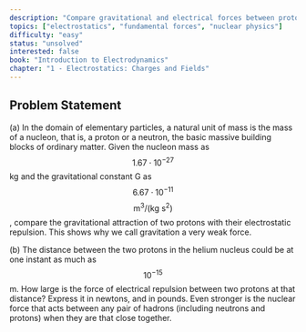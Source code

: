 ```yaml
---
description: "Compare gravitational and electrical forces between protons, and calculate electrical repulsion force in a helium nucleus"
topics: ["electrostatics", "fundamental forces", "nuclear physics"]
difficulty: "easy"
status: "unsolved"
interested: false
book: "Introduction to Electrodynamics"
chapter: "1 - Electrostatics: Charges and Fields"
---
```


## Problem Statement
(a) In the domain of elementary particles, a natural unit of mass is the mass of a nucleon, that is, a proton or a neutron, the basic massive building blocks of ordinary matter. Given the nucleon mass as $$1.67 \cdot 10^{-27}$$ kg and the gravitational constant G as $$6.67 \cdot 10^{-11}$$ $$\text{m}^3/(\text{kg s}^2)$$, compare the gravitational attraction of two protons with their electrostatic repulsion. This shows why we call gravitation a very weak force.

(b) The distance between the two protons in the helium nucleus could be at one instant as much as $$10^{-15}$$ m. How large is the force of electrical repulsion between two protons at that distance? Express it in newtons, and in pounds. Even stronger is the nuclear force that acts between any pair of hadrons (including neutrons and protons) when they are that close together.
